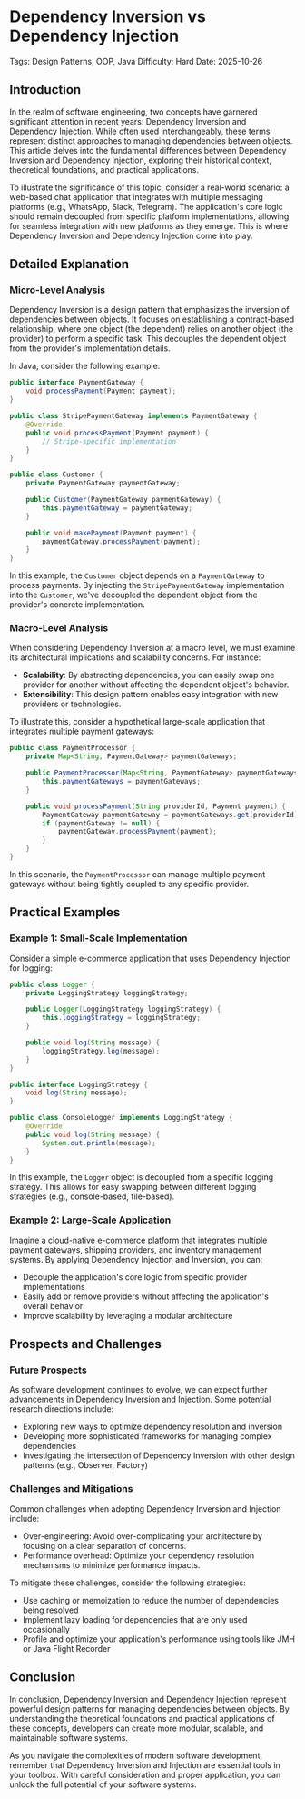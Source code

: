 # Dependency Inversion vs Dependency Injection
Tags: Design Patterns, OOP, Java
Difficulty: Hard
Date: 2025-10-26

## Introduction

In the realm of software engineering, two concepts have garnered significant attention in recent years: Dependency Inversion and Dependency Injection. While often used interchangeably, these terms represent distinct approaches to managing dependencies between objects. This article delves into the fundamental differences between Dependency Inversion and Dependency Injection, exploring their historical context, theoretical foundations, and practical applications.

To illustrate the significance of this topic, consider a real-world scenario: a web-based chat application that integrates with multiple messaging platforms (e.g., WhatsApp, Slack, Telegram). The application's core logic should remain decoupled from specific platform implementations, allowing for seamless integration with new platforms as they emerge. This is where Dependency Inversion and Dependency Injection come into play.

## Detailed Explanation

### Micro-Level Analysis

Dependency Inversion is a design pattern that emphasizes the inversion of dependencies between objects. It focuses on establishing a contract-based relationship, where one object (the dependent) relies on another object (the provider) to perform a specific task. This decouples the dependent object from the provider's implementation details.

In Java, consider the following example:
```java
public interface PaymentGateway {
    void processPayment(Payment payment);
}

public class StripePaymentGateway implements PaymentGateway {
    @Override
    public void processPayment(Payment payment) {
        // Stripe-specific implementation
    }
}

public class Customer {
    private PaymentGateway paymentGateway;

    public Customer(PaymentGateway paymentGateway) {
        this.paymentGateway = paymentGateway;
    }

    public void makePayment(Payment payment) {
        paymentGateway.processPayment(payment);
    }
}
```
In this example, the `Customer` object depends on a `PaymentGateway` to process payments. By injecting the `StripePaymentGateway` implementation into the `Customer`, we've decoupled the dependent object from the provider's concrete implementation.

### Macro-Level Analysis

When considering Dependency Inversion at a macro level, we must examine its architectural implications and scalability concerns. For instance:

* **Scalability**: By abstracting dependencies, you can easily swap one provider for another without affecting the dependent object's behavior.
* **Extensibility**: This design pattern enables easy integration with new providers or technologies.

To illustrate this, consider a hypothetical large-scale application that integrates multiple payment gateways:
```java
public class PaymentProcessor {
    private Map<String, PaymentGateway> paymentGateways;

    public PaymentProcessor(Map<String, PaymentGateway> paymentGateways) {
        this.paymentGateways = paymentGateways;
    }

    public void processPayment(String providerId, Payment payment) {
        PaymentGateway paymentGateway = paymentGateways.get(providerId);
        if (paymentGateway != null) {
            paymentGateway.processPayment(payment);
        }
    }
}
```
In this scenario, the `PaymentProcessor` can manage multiple payment gateways without being tightly coupled to any specific provider.

## Practical Examples

### Example 1: Small-Scale Implementation

Consider a simple e-commerce application that uses Dependency Injection for logging:
```java
public class Logger {
    private LoggingStrategy loggingStrategy;

    public Logger(LoggingStrategy loggingStrategy) {
        this.loggingStrategy = loggingStrategy;
    }

    public void log(String message) {
        loggingStrategy.log(message);
    }
}

public interface LoggingStrategy {
    void log(String message);
}

public class ConsoleLogger implements LoggingStrategy {
    @Override
    public void log(String message) {
        System.out.println(message);
    }
}
```
In this example, the `Logger` object is decoupled from a specific logging strategy. This allows for easy swapping between different logging strategies (e.g., console-based, file-based).

### Example 2: Large-Scale Application

Imagine a cloud-native e-commerce platform that integrates multiple payment gateways, shipping providers, and inventory management systems. By applying Dependency Injection and Inversion, you can:

* Decouple the application's core logic from specific provider implementations
* Easily add or remove providers without affecting the application's overall behavior
* Improve scalability by leveraging a modular architecture

## Prospects and Challenges

### Future Prospects

As software development continues to evolve, we can expect further advancements in Dependency Inversion and Injection. Some potential research directions include:

* Exploring new ways to optimize dependency resolution and inversion
* Developing more sophisticated frameworks for managing complex dependencies
* Investigating the intersection of Dependency Inversion with other design patterns (e.g., Observer, Factory)

### Challenges and Mitigations

Common challenges when adopting Dependency Inversion and Injection include:

* Over-engineering: Avoid over-complicating your architecture by focusing on a clear separation of concerns.
* Performance overhead: Optimize your dependency resolution mechanisms to minimize performance impacts.

To mitigate these challenges, consider the following strategies:

* Use caching or memoization to reduce the number of dependencies being resolved
* Implement lazy loading for dependencies that are only used occasionally
* Profile and optimize your application's performance using tools like JMH or Java Flight Recorder

## Conclusion

In conclusion, Dependency Inversion and Dependency Injection represent powerful design patterns for managing dependencies between objects. By understanding the theoretical foundations and practical applications of these concepts, developers can create more modular, scalable, and maintainable software systems.

As you navigate the complexities of modern software development, remember that Dependency Inversion and Injection are essential tools in your toolbox. With careful consideration and proper application, you can unlock the full potential of your software systems.